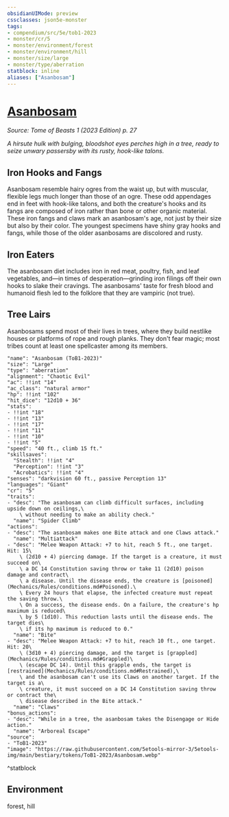 ```yaml
---
obsidianUIMode: preview
cssclasses: json5e-monster
tags:
- compendium/src/5e/tob1-2023
- monster/cr/5
- monster/environment/forest
- monster/environment/hill
- monster/size/large
- monster/type/aberration
statblock: inline
aliases: ["Asanbosam"]
---
```

# [Asanbosam](Mechanics\bestiary\aberration/asanbosam-tob1-2023.md)
*Source: Tome of Beasts 1 (2023 Edition) p. 27*  

*A hirsute hulk with bulging, bloodshot eyes perches high in a tree, ready to seize unwary passersby with its rusty, hook-like talons.*

## Iron Hooks and Fangs

Asanbosam resemble hairy ogres from the waist up, but with muscular, flexible legs much longer than those of an ogre. These odd appendages end in feet with hook-like talons, and both the creature's hooks and its fangs are composed of iron rather than bone or other organic material. These iron fangs and claws mark an asanbosam's age, not just by their size but also by their color. The youngest specimens have shiny gray hooks and fangs, while those of the older asanbosams are discolored and rusty.

## Iron Eaters

The asanbosam diet includes iron in red meat, poultry, fish, and leaf vegetables, and—in times of desperation—grinding iron filings off their own hooks to slake their cravings. The asanbosams' taste for fresh blood and humanoid flesh led to the folklore that they are vampiric (not true).

## Tree Lairs

Asanbosams spend most of their lives in trees, where they build nestlike houses or platforms of rope and rough planks. They don't fear magic; most tribes count at least one spellcaster among its members.

```statblock
"name": "Asanbosam (ToB1-2023)"
"size": "Large"
"type": "aberration"
"alignment": "Chaotic Evil"
"ac": !!int "14"
"ac_class": "natural armor"
"hp": !!int "102"
"hit_dice": "12d10 + 36"
"stats":
- !!int "18"
- !!int "13"
- !!int "17"
- !!int "11"
- !!int "10"
- !!int "5"
"speed": "40 ft., climb 15 ft."
"skillsaves":
  "Stealth": !!int "4"
  "Perception": !!int "3"
  "Acrobatics": !!int "4"
"senses": "darkvision 60 ft., passive Perception 13"
"languages": "Giant"
"cr": "5"
"traits":
- "desc": "The asanbosam can climb difficult surfaces, including upside down on ceilings,\
    \ without needing to make an ability check."
  "name": "Spider Climb"
"actions":
- "desc": "The asanbosam makes one Bite attack and one Claws attack."
  "name": "Multiattack"
- "desc": "Melee Weapon Attack: +7 to hit, reach 5 ft., one target. Hit: 15\
    \ (2d10 + 4) piercing damage. If the target is a creature, it must succeed on\
    \ a DC 14 Constitution saving throw or take 11 (2d10) poison damage and contract\
    \ a disease. Until the disease ends, the creature is [poisoned](Mechanics/Rules/conditions.md#Poisoned).\
    \ Every 24 hours that elapse, the infected creature must repeat the saving throw.\
    \ On a success, the disease ends. On a failure, the creature's hp maximum is reduced\
    \ by 5 (1d10). This reduction lasts until the disease ends. The target dies\
    \ if its hp maximum is reduced to 0."
  "name": "Bite"
- "desc": "Melee Weapon Attack: +7 to hit, reach 10 ft., one target. Hit: 20\
    \ (3d10 + 4) piercing damage, and the target is [grappled](Mechanics/Rules/conditions.md#Grappled)\
    \ (escape DC 14). Until this grapple ends, the target is [restrained](Mechanics/Rules/conditions.md#Restrained),\
    \ and the asanbosam can't use its Claws on another target. If the target is a\
    \ creature, it must succeed on a DC 14 Constitution saving throw or contract the\
    \ disease described in the Bite attack."
  "name": "Claws"
"bonus_actions":
- "desc": "While in a tree, the asanbosam takes the Disengage or Hide action."
  "name": "Arboreal Escape"
"source":
- "ToB1-2023"
"image": "https://raw.githubusercontent.com/5etools-mirror-3/5etools-img/main/bestiary/tokens/ToB1-2023/Asanbosam.webp"
```
^statblock

## Environment

forest, hill